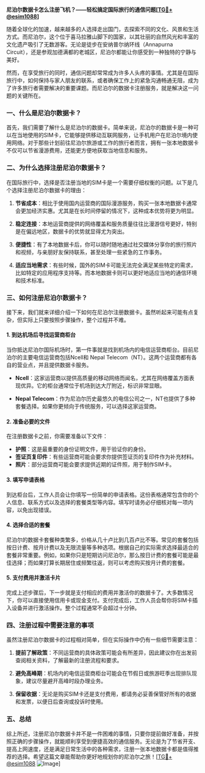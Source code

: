 **尼泊尔数据卡怎么注册飞机？——轻松搞定国际旅行的通信问题[[TG💪+ @esim1088](https://t.me/s/esim1088)]**

随着全球化的加速，越来越多的人选择走出国门，去探索不同的文化、风景和生活方式。而尼泊尔，这个位于喜马拉雅山脚下的国家，以其壮丽的自然风光和丰富的文化遗产吸引了无数游客。无论是徒步在安纳普尔纳环线（Annapurna Circuit），还是参观加德满都的老城区，尼泊尔都能让你感受到一种独特的宁静与美好。

然而，在享受旅行的同时，通信问题却常常成为许多人头疼的事情。尤其是在国际旅行中，如何保持与家人朋友的联系，或者确保工作上的紧急沟通畅通无阻，成为了许多旅行者需要解决的重要课题。而尼泊尔的数据卡注册服务，就是解决这一问题的关键所在。

### 一、什么是尼泊尔数据卡？

首先，我们需要了解什么是尼泊尔的数据卡。简单来说，尼泊尔的数据卡是一种可以在当地使用的SIM卡，它能够提供移动互联网服务，让手机用户在尼泊尔境内使用网络。对于那些计划前往尼泊尔旅游或工作的旅行者而言，拥有一张本地数据卡不仅可以节省漫游费用，还能更方便地获取当地信息和服务。

### 二、为什么选择注册尼泊尔数据卡？

在国际旅行中，选择是否注册当地的SIM卡是一个需要仔细权衡的问题。以下是几个选择注册尼泊尔数据卡的理由：

1. **节省成本**：相比于使用国内运营商的国际漫游服务，购买一张本地数据卡通常会更加经济实惠。尤其是在长时间停留的情况下，这种成本优势将更为明显。
   
2. **稳定连接**：本地运营商提供的网络覆盖和服务质量往往比漫游信号更好，特别是在偏远地区，数据卡的优势就显得尤为突出。

3. **便捷性**：有了本地数据卡后，你可以随时随地通过社交媒体分享你的旅行照片和视频，与亲朋好友保持联系，甚至处理一些紧急的工作事务。

4. **适应当地需求**：有些时候，国外的SIM卡可能无法完全满足某些特定的需求，比如特定的应用程序支持等。而本地数据卡则可以更好地适应当地的通信环境和技术标准。

### 三、如何注册尼泊尔数据卡？

接下来，我们就来详细介绍一下如何在尼泊尔注册数据卡。虽然听起来可能有点复杂，但实际上只要按照步骤操作，整个过程并不难。

#### 1. 到达机场后寻找运营商柜台

当你抵达尼泊尔国际机场时，第一件事就是找到机场内的电信运营商柜台。目前尼泊尔的主要电信运营商包括Ncell和 Nepal Telecom（NT）。这两个运营商都有各自的营业点，并且提供数据卡服务。

- **Ncell**：这家运营商以提供高质量的移动网络而闻名，尤其在网络覆盖方面表现优异。它的柜台通常位于机场到达大厅附近，标识非常显眼。
  
- **Nepal Telecom**：作为尼泊尔历史最悠久的电信公司之一，NT也提供了多种套餐选择。如果你更倾向于传统服务，可以选择这家运营商。

#### 2. 准备必要的文件

在注册数据卡之前，你需要准备以下文件：

- **护照**：这是最重要的身份证明文件，用于验证你的身份。
- **签证页复印件**：有些运营商可能会要求你提供签证页的复印件作为补充材料。
- **照片**：部分运营商可能会要求提供近期的证件照，用于制作SIM卡。

#### 3. 填写申请表格

到达柜台后，工作人员会让你填写一份简单的申请表格。这份表格通常包含你的个人信息、联系方式以及选择的套餐类型等内容。填写时请务必仔细核对每一项内容，以免出现错误。

#### 4. 选择合适的套餐

尼泊尔的数据卡套餐种类繁多，价格从几十卢比到几百卢比不等。常见的套餐包括按日计费、按月计费以及无限流量等多种选项。根据自己的实际需求选择最适合的套餐非常重要。例如，如果你只是短期访问尼泊尔，那么按日计费的套餐可能是最佳选择；而如果打算长期居住或频繁往返，则可以考虑购买按月计费的套餐。

#### 5. 支付费用并激活卡片

完成上述步骤后，下一步就是支付相应的费用并激活你的数据卡了。大多数情况下，你可以直接使用信用卡或现金支付。支付完成后，工作人员会帮你将SIM卡插入设备并进行激活操作。整个过程通常不会超过十分钟。

### 四、注册过程中需要注意的事项

虽然注册尼泊尔数据卡的过程相对简单，但在实际操作中仍有一些细节需要注意：

1. **提前了解政策**：不同运营商的具体政策可能会有所差异，因此建议你在出发前查阅相关资料，了解最新的注册流程和要求。
   
2. **避免高峰期**：机场内的电信运营商柜台可能会在节假日或旅游旺季出现排队现象，建议尽量避开高峰时段办理业务。

3. **保留收据**：无论是购买SIM卡还是支付费用，都请务必妥善保管好所有的收据和发票，以便日后查询或投诉时使用。

### 五、总结

综上所述，注册尼泊尔数据卡并不是一件困难的事情，只要你提前做好准备，并按照正确的步骤操作，就能顺利享受到便捷高效的通信服务。无论是为了节省开支、提高上网速度，还是满足日常生活中的各种需求，注册一张本地数据卡都是值得推荐的选择。希望这篇文章能帮助你更好地规划你的尼泊尔之旅！[[TG💪+ @esim1088](https://t.me/s/esim1088) ![Image](https://i.postimg.cc/4NQfJmqS/Snipaste-2025-05-13-00-14-12.png)]
